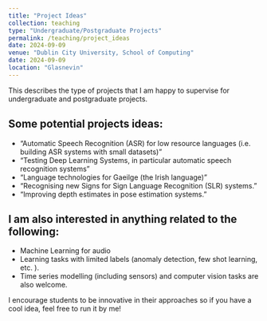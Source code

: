 ```yaml
---
title: "Project Ideas"
collection: teaching
type: "Undergraduate/Postgraduate Projects"
permalink: /teaching/project_ideas
date: 2024-09-09
venue: "Dublin City University, School of Computing"
date: 2024-09-09
location: "Glasnevin"
---
```

This describes the type of projects that I am happy to supervise for undergraduate and postgraduate projects.  

Some potential projects ideas:
-----
- “Automatic Speech Recognition (ASR) for low resource languages (i.e. building ASR systems with small datasets)”
- “Testing Deep Learning Systems, in particular automatic speech recognition systems” 
- “Language technologies for Gaeilge (the Irish language)”
- “Recognising new Signs for Sign Language Recognition (SLR) systems.”
- “Improving depth estimates in pose estimation systems.”

I am also interested in anything related to the following:
-----
- Machine Learning for audio
- Learning tasks with limited labels (anomaly detection, few shot learning, etc. ).
- Time series modelling (including sensors) and computer vision tasks are also welcome. 

I encourage students to be innovative in their approaches so if you have a cool idea, feel free to run it by me! 
 
